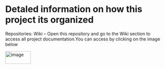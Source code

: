 # Detaled information on how this project its organized 


Repositories: Wiki – Open this repository and go to the Wiki section to access all project documentation.You can access by clicking on the image below

[<img width="81" height="40" alt="image" src="https://github.com/user-attachments/assets/43249f77-87bd-4e35-9a38-779bd9fc70e2" />](https://github.com/G-33-movile-applications/Wiki-G-33/wiki/Welcome-to-the-G%E2%80%9033-Wiki-%E2%80%90-ISIS3510-(Web-App-Development))
